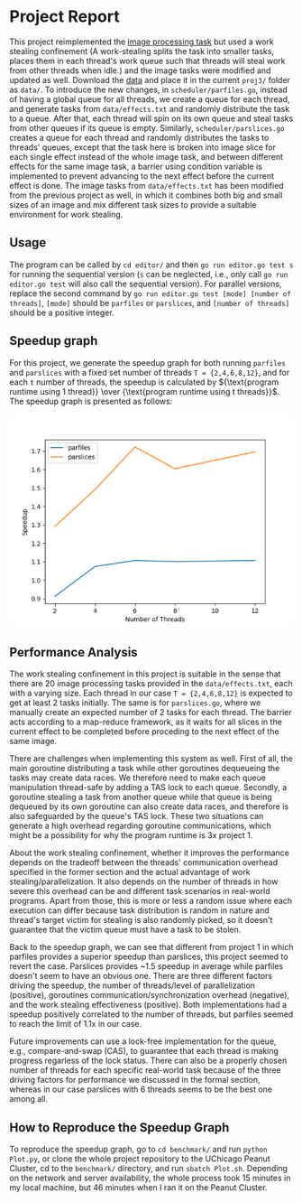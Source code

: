 # Project Report

This project reimplemented the [image processing task](https://github.com/mpcs-jh/project-1-yaodan-zhang) but used a work stealing confinement (A work-stealing splits the task into smaller tasks, places them in each thread's work queue such that threads will steal work from other threads when idle.) and the image tasks were modified and updated as well. Download the [data](https://www.dropbox.com/scl/fo/i7o50nu53gbeu2p6cv2ac/h?rlkey=jzr5duh8z7rjq0ccndhn53rnw&dl=0) and place it in the current `proj3/` folder as `data/`. To introduce the new changes, in `scheduler/parfiles.go`, instead of having a global queue for all threads, we create a queue for each thread, and generate tasks from `data/effects.txt` and randomly distribute the task to a queue. After that, each thread will spin on its own queue and steal tasks from other queues if its queue is empty. Similarly, `scheduler/parslices.go` creates a queue for each thread and randomly distributes the tasks to threads' queues, except that the task here is broken into image slice for each single effect instead of the whole image task, and between different effects for the same image task, a barrier using condition variable is implemented to prevent advancing to the next effect before the current effect is done. The image tasks from `data/effects.txt` has been modified from the previous project as well, in which it combines both big and small sizes of an image and mix different task sizes to provide a suitable environment for work stealing.

## Usage

The program can be called by `cd editor/` and then `go run editor.go test s` for running the sequential version (`s` can be neglected, i.e., only call `go run editor.go test` will also call the sequential version). For parallel versions, replace the second command by `go run editor.go test [mode] [number of threads]`, `[mode]` should be `parfiles` or `parslices`, and `[number of threads]` should be a positive integer.

## Speedup graph

For this project, we generate the speedup graph for both running `parfiles` and `parslices` with a fixed set number of threads `T = {2,4,6,8,12}`, and for each `t` number of threads, the speedup is calculated by ${\text{program runtime using 1 thread}} \over {\text{program runtime using t threads}}$. The speedup graph is presented as follows:

![speedup graph](./speedup-image.png)

## Performance Analysis

The work stealing confinement in this project is suitable in the sense that there are 20 image processing tasks provided in the `data/effects.txt`, each with a varying size. Each thread in our case `T = {2,4,6,8,12}` is expected to get at least 2 tasks initially. The same is for `parslices.go`, where we manually create an expected number of 2 tasks for each thread. The barrier acts according to a map-reduce framework, as it waits for all slices in the current effect to be completed before proceding to the next effect of the same image.

There are challenges when implementing this system as well. First of all, the main goroutine distributing a task while other goroutines dequeueing the tasks may create data races. We therefore need to make each queue manipulation thread-safe by adding a TAS lock to each queue. Secondly, a goroutine stealing a task from another queue while that queue is being dequeued by its own goroutine can also create data races, and therefore is also safeguarded by the queue's TAS lock. These two situations can generate a high overhead regarding goroutine communications, which might be a possibility for why the program runtime is 3x project 1.

About the work stealing confinement, whether it improves the performance depends on the tradeoff between the threads' communication overhead specified in the former section and the actual advantage of work stealing/parallelization. It also depends on the number of threads in how severe this overhead can be and different task scenarios in real-world programs. Apart from those, this is more or less a random issue where each execution can differ because task distribution is random in nature and thread's target victim for stealing is also randomly picked, so it doesn't guarantee that the victim queue must have a task to be stolen.

Back to the speedup graph, we can see that different from project 1 in which parfiles provides a superior speedup than parslices, this project seemed to revert the case. Parslices provides ~1.5 speedup in average while parfiles doesn't seem to have an obvious one. There are three different factors driving the speedup, the number of threads/level of parallelization (positive), goroutines communication/synchronization overhead (negative), and the work stealing effectiveness (positive). Both implementations had a speedup positively correlated to the number of threads, but parfiles seemed to reach the limit of 1.1x in our case.

Future improvements can use a lock-free implementation for the queue, e.g., compare-and-swap (CAS), to guarantee that each thread is making progress regarless of the lock status. There can also be a properly chosen number of threads for each specific real-world task because of the three driving factors for performance we discussed in the formal section, whereas in our case parslices with 6 threads seems to be the best one among all.

## How to Reproduce the Speedup Graph

To reproduce the speedup graph, go to `cd benchmark/` and run `python Plot.py`, or clone the whole project repository to the UChicago Peanut Cluster, cd to the `benchmark/` directory, and run `sbatch Plot.sh`. Depending on the network and server availability, the whole process took 15 minutes in my local machine, but 46 minutes when I ran it on the Peanut Cluster.
